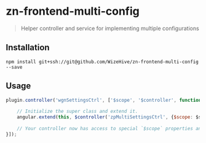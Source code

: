 # zn-frontend-multi-config

> Helper controller and service for implementing multiple configurations

## Installation

```shell
npm install git+ssh://git@github.com/WizeHive/zn-frontend-multi-config --save
```

## Usage

```js
plugin.controller('wgnSettingsCtrl', ['$scope', '$controller', function ($scope, $controller) {
	
	// Initialize the super class and extend it.
	angular.extend(this, $controller('zpMultiSettingsCtrl', {$scope: $scope}));
	
	// Your controller now has access to special `$scope` properties and methods. 
}]);
```
